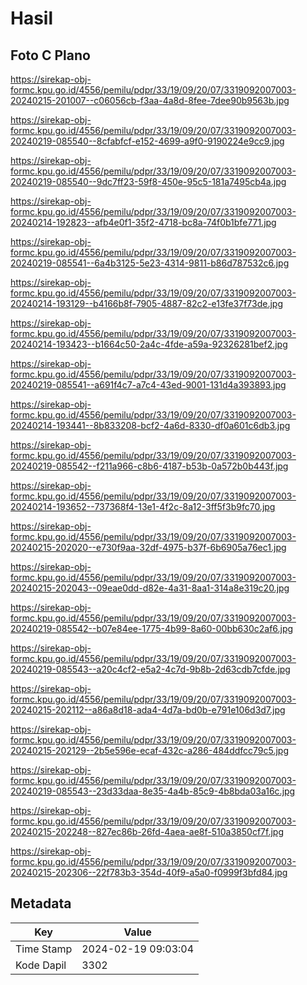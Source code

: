 # Hasil

## Foto C Plano

https://sirekap-obj-formc.kpu.go.id/4556/pemilu/pdpr/33/19/09/20/07/3319092007003-20240215-201007--c06056cb-f3aa-4a8d-8fee-7dee90b9563b.jpg

https://sirekap-obj-formc.kpu.go.id/4556/pemilu/pdpr/33/19/09/20/07/3319092007003-20240219-085540--8cfabfcf-e152-4699-a9f0-9190224e9cc9.jpg

https://sirekap-obj-formc.kpu.go.id/4556/pemilu/pdpr/33/19/09/20/07/3319092007003-20240219-085540--9dc7ff23-59f8-450e-95c5-181a7495cb4a.jpg

https://sirekap-obj-formc.kpu.go.id/4556/pemilu/pdpr/33/19/09/20/07/3319092007003-20240214-192823--afb4e0f1-35f2-4718-bc8a-74f0b1bfe771.jpg

https://sirekap-obj-formc.kpu.go.id/4556/pemilu/pdpr/33/19/09/20/07/3319092007003-20240219-085541--6a4b3125-5e23-4314-9811-b86d787532c6.jpg

https://sirekap-obj-formc.kpu.go.id/4556/pemilu/pdpr/33/19/09/20/07/3319092007003-20240214-193129--b4166b8f-7905-4887-82c2-e13fe37f73de.jpg

https://sirekap-obj-formc.kpu.go.id/4556/pemilu/pdpr/33/19/09/20/07/3319092007003-20240214-193423--b1664c50-2a4c-4fde-a59a-92326281bef2.jpg

https://sirekap-obj-formc.kpu.go.id/4556/pemilu/pdpr/33/19/09/20/07/3319092007003-20240219-085541--a691f4c7-a7c4-43ed-9001-131d4a393893.jpg

https://sirekap-obj-formc.kpu.go.id/4556/pemilu/pdpr/33/19/09/20/07/3319092007003-20240214-193441--8b833208-bcf2-4a6d-8330-df0a601c6db3.jpg

https://sirekap-obj-formc.kpu.go.id/4556/pemilu/pdpr/33/19/09/20/07/3319092007003-20240219-085542--f211a966-c8b6-4187-b53b-0a572b0b443f.jpg

https://sirekap-obj-formc.kpu.go.id/4556/pemilu/pdpr/33/19/09/20/07/3319092007003-20240214-193652--737368f4-13e1-4f2c-8a12-3ff5f3b9fc70.jpg

https://sirekap-obj-formc.kpu.go.id/4556/pemilu/pdpr/33/19/09/20/07/3319092007003-20240215-202020--e730f9aa-32df-4975-b37f-6b6905a76ec1.jpg

https://sirekap-obj-formc.kpu.go.id/4556/pemilu/pdpr/33/19/09/20/07/3319092007003-20240215-202043--09eae0dd-d82e-4a31-8aa1-314a8e319c20.jpg

https://sirekap-obj-formc.kpu.go.id/4556/pemilu/pdpr/33/19/09/20/07/3319092007003-20240219-085542--b07e84ee-1775-4b99-8a60-00bb630c2af6.jpg

https://sirekap-obj-formc.kpu.go.id/4556/pemilu/pdpr/33/19/09/20/07/3319092007003-20240219-085543--a20c4cf2-e5a2-4c7d-9b8b-2d63cdb7cfde.jpg

https://sirekap-obj-formc.kpu.go.id/4556/pemilu/pdpr/33/19/09/20/07/3319092007003-20240215-202112--a86a8d18-ada4-4d7a-bd0b-e791e106d3d7.jpg

https://sirekap-obj-formc.kpu.go.id/4556/pemilu/pdpr/33/19/09/20/07/3319092007003-20240215-202129--2b5e596e-ecaf-432c-a286-484ddfcc79c5.jpg

https://sirekap-obj-formc.kpu.go.id/4556/pemilu/pdpr/33/19/09/20/07/3319092007003-20240219-085543--23d33daa-8e35-4a4b-85c9-4b8bda03a16c.jpg

https://sirekap-obj-formc.kpu.go.id/4556/pemilu/pdpr/33/19/09/20/07/3319092007003-20240215-202248--827ec86b-26fd-4aea-ae8f-510a3850cf7f.jpg

https://sirekap-obj-formc.kpu.go.id/4556/pemilu/pdpr/33/19/09/20/07/3319092007003-20240215-202306--22f783b3-354d-40f9-a5a0-f0999f3bfd84.jpg


## Metadata

| Key        | Value               |
| ---------- | ------------------- |
| Time Stamp | 2024-02-19 09:03:04 |
| Kode Dapil | 3302                |



